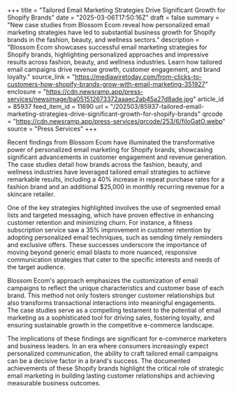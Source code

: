 +++
title = "Tailored Email Marketing Strategies Drive Significant Growth for Shopify Brands"
date = "2025-03-06T17:50:16Z"
draft = false
summary = "New case studies from Blossom Ecom reveal how personalized email marketing strategies have led to substantial business growth for Shopify brands in the fashion, beauty, and wellness sectors."
description = "Blossom Ecom showcases successful email marketing strategies for Shopify brands, highlighting personalized approaches and impressive results across fashion, beauty, and wellness industries. Learn how tailored email campaigns drive revenue growth, customer engagement, and brand loyalty."
source_link = "https://mediawiretoday.com/from-clicks-to-customers-how-shopify-brands-grow-with-email-marketing-351927"
enclosure = "https://cdn.newsramp.app/press-services/newsimage/ba051512673372aaaec2ab45a27d8ade.jpg"
article_id = 85937
feed_item_id = 11690
url = "/202503/85937-tailored-email-marketing-strategies-drive-significant-growth-for-shopify-brands"
qrcode = "https://cdn.newsramp.app/press-services/qrcode/253/6/filoGatO.webp"
source = "Press Services"
+++

<p>Recent findings from Blossom Ecom have illuminated the transformative power of personalized email marketing for Shopify brands, showcasing significant advancements in customer engagement and revenue generation. The case studies detail how brands across the fashion, beauty, and wellness industries have leveraged tailored email strategies to achieve remarkable results, including a 40% increase in repeat purchase rates for a fashion brand and an additional $25,000 in monthly recurring revenue for a skincare retailer.</p><p>One of the key strategies highlighted involves the use of segmented email lists and targeted messaging, which have proven effective in enhancing customer retention and minimizing churn. For instance, a fitness subscription service saw a 35% improvement in customer retention by adopting personalized email techniques, such as sending timely reminders and exclusive offers. These successes underscore the importance of moving beyond generic email blasts to more nuanced, responsive communication strategies that cater to the specific interests and needs of the target audience.</p><p>Blossom Ecom's approach emphasizes the customization of email campaigns to reflect the unique characteristics and customer base of each brand. This method not only fosters stronger customer relationships but also transforms transactional interactions into meaningful engagements. The case studies serve as a compelling testament to the potential of email marketing as a sophisticated tool for driving sales, fostering loyalty, and ensuring sustainable growth in the competitive e-commerce landscape.</p><p>The implications of these findings are significant for e-commerce marketers and business leaders. In an era where consumers increasingly expect personalized communication, the ability to craft tailored email campaigns can be a decisive factor in a brand's success. The documented achievements of these Shopify brands highlight the critical role of strategic email marketing in building lasting customer relationships and achieving measurable business outcomes.</p>